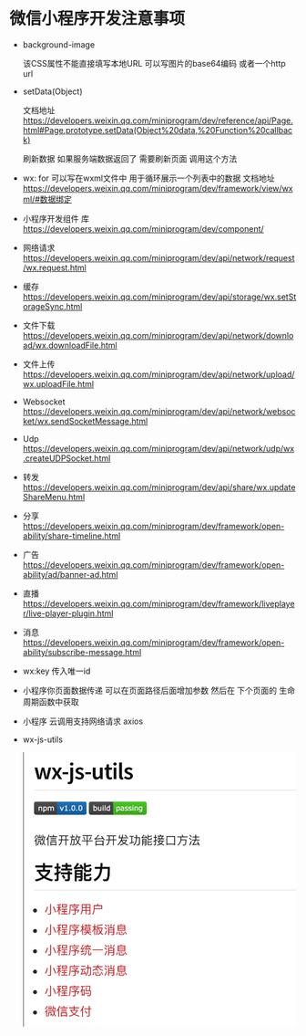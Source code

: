 # 微信小程序开发注意事项

- background-image

  该CSS属性不能直接填写本地URL 可以写图片的base64编码 或者一个http url

- setData(Object) 

  文档地址 https://developers.weixin.qq.com/miniprogram/dev/reference/api/Page.html#Page.prototype.setData(Object%20data,%20Function%20callback)

  刷新数据 如果服务端数据返回了 需要刷新页面 调用这个方法

- wx: for 可以写在wxml文件中 用于循环展示一个列表中的数据  文档地址 https://developers.weixin.qq.com/miniprogram/dev/framework/view/wxml/#数据绑定

- 小程序开发组件 库 https://developers.weixin.qq.com/miniprogram/dev/component/

- 网络请求 https://developers.weixin.qq.com/miniprogram/dev/api/network/request/wx.request.html

- 缓存 https://developers.weixin.qq.com/miniprogram/dev/api/storage/wx.setStorageSync.html

- 文件下载 https://developers.weixin.qq.com/miniprogram/dev/api/network/download/wx.downloadFile.html

- 文件上传 https://developers.weixin.qq.com/miniprogram/dev/api/network/upload/wx.uploadFile.html

- Websocket https://developers.weixin.qq.com/miniprogram/dev/api/network/websocket/wx.sendSocketMessage.html

- Udp https://developers.weixin.qq.com/miniprogram/dev/api/network/udp/wx.createUDPSocket.html

- 转发 https://developers.weixin.qq.com/miniprogram/dev/api/share/wx.updateShareMenu.html

- 分享 https://developers.weixin.qq.com/miniprogram/dev/framework/open-ability/share-timeline.html

- 广告 https://developers.weixin.qq.com/miniprogram/dev/framework/open-ability/ad/banner-ad.html

- 直播 https://developers.weixin.qq.com/miniprogram/dev/framework/liveplayer/live-player-plugin.html

- 消息 https://developers.weixin.qq.com/miniprogram/dev/framework/open-ability/subscribe-message.html

- wx:key 传入唯一id 

- 小程序你页面数据传递 可以在页面路径后面增加参数 然后在 下个页面的 生命周期函数中获取

- 小程序 云调用支持网络请求 axios

- wx-js-utils 

  ![](images/image-20210228185142643.png)

  